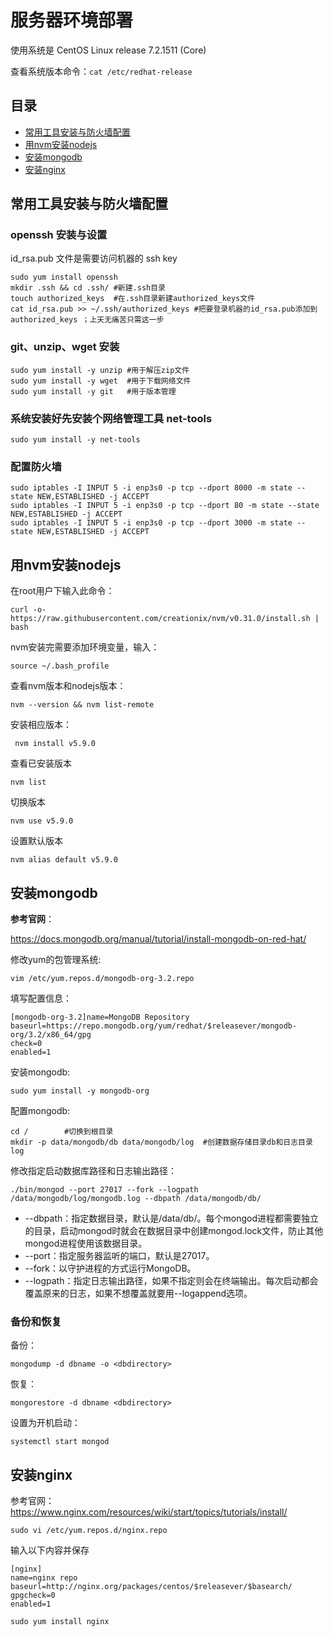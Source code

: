 # 服务器环境部署

使用系统是 CentOS Linux release 7.2.1511 (Core)

查看系统版本命令：`cat /etc/redhat-release`

## 目录

* [常用工具安装与防火墙配置](#常用工具安装与防火墙配置)
* [用nvm安装nodejs](#用nvm安装nodejs)
* [安装mongodb](#安装mongodb)
* [安装nginx](#安装nginx )


## 常用工具安装与防火墙配置

### openssh 安装与设置

id_rsa.pub 文件是需要访问机器的 ssh key
```
sudo yum install openssh
mkdir .ssh && cd .ssh/ #新建.ssh目录
touch authorized_keys  #在.ssh目录新建authorized_keys文件
cat id_rsa.pub >> ~/.ssh/authorized_keys #把要登录机器的id_rsa.pub添加到 authorized_keys ；上天无痛苦只需这一步
```

### git、unzip、wget 安装

```
sudo yum install -y unzip #用于解压zip文件
sudo yum install -y wget  #用于下载网络文件
sudo yum install -y git   #用于版本管理
```

### 系统安装好先安装个网络管理工具 net-tools

```
sudo yum install -y net-tools
```

### 配置防火墙

```
sudo iptables -I INPUT 5 -i enp3s0 -p tcp --dport 8000 -m state --state NEW,ESTABLISHED -j ACCEPT
sudo iptables -I INPUT 5 -i enp3s0 -p tcp --dport 80 -m state --state NEW,ESTABLISHED -j ACCEPT
sudo iptables -I INPUT 5 -i enp3s0 -p tcp --dport 3000 -m state --state NEW,ESTABLISHED -j ACCEPT
```

## 用nvm安装nodejs

[github地址]: https://github.com/creationix/nvm
在root用户下输入此命令：
```
curl -o-https://raw.githubusercontent.com/creationix/nvm/v0.31.0/install.sh | bash
```
nvm安装完需要添加环境变量，输入：
```
source ~/.bash_profile
```

查看nvm版本和nodejs版本：
```
nvm --version && nvm list-remote
```
安装相应版本：
```
 nvm install v5.9.0
```
查看已安装版本
```
nvm list
```
切换版本
```
nvm use v5.9.0
```
设置默认版本
```
nvm alias default v5.9.0
```

## 安装mongodb

**参考官网**：

https://docs.mongodb.org/manual/tutorial/install-mongodb-on-red-hat/

修改yum的包管理系统:
```
vim /etc/yum.repos.d/mongodb-org-3.2.repo
```

填写配置信息：
```
[mongodb-org-3.2]name=MongoDB Repository
baseurl=https://repo.mongodb.org/yum/redhat/$releasever/mongodb-org/3.2/x86_64/gpg
check=0
enabled=1
```  

安装mongodb:
```
sudo yum install -y mongodb-org
```

配置mongodb:
```
cd /        #切换到根目录
mkdir -p data/mongodb/db data/mongodb/log  #创建数据存储目录db和日志目录log
```

修改指定启动数据库路径和日志输出路径：
```
./bin/mongod --port 27017 --fork --logpath /data/mongodb/log/mongodb.log --dbpath /data/mongodb/db/
```
* --dbpath：指定数据目录，默认是/data/db/。每个mongod进程都需要独立的目录，启动mongod时就会在数据目录中创建mongod.lock文件，防止其他mongod进程使用该数据目录。
* --port：指定服务器监听的端口，默认是27017。
* --fork：以守护进程的方式运行MongoDB。
* --logpath：指定日志输出路径，如果不指定则会在终端输出。每次启动都会覆盖原来的日志，如果不想覆盖就要用--logappend选项。

### 备份和恢复

备份：
```
mongodump -d dbname -o <dbdirectory>
```
恢复：
```
mongorestore -d dbname <dbdirectory>
```
设置为开机启动：
```
systemctl start mongod
```

## 安装nginx

参考官网：
https://www.nginx.com/resources/wiki/start/topics/tutorials/install/

```
sudo vi /etc/yum.repos.d/nginx.repo
```
输入以下内容并保存
```
[nginx]
name=nginx repo
baseurl=http://nginx.org/packages/centos/$releasever/$basearch/
gpgcheck=0
enabled=1

```

```
sudo yum install nginx
```
